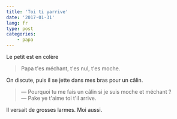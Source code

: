 ```yaml
---
title: 'Toi ti yarrive'
date: '2017-01-31'
lang: fr
type: post
categories:
    - papa
---
```


Le petit est en colère

> Papa t'es méchant, t'es nul, t'es moche.

On discute, puis il se jette dans mes bras pour un câlin.

> — Pourquoi tu me fais un câlin si je suis moche et méchant ?  
> — Pake ye t'aime toi t'il arrive. 

Il versait de grosses larmes. Moi aussi.

